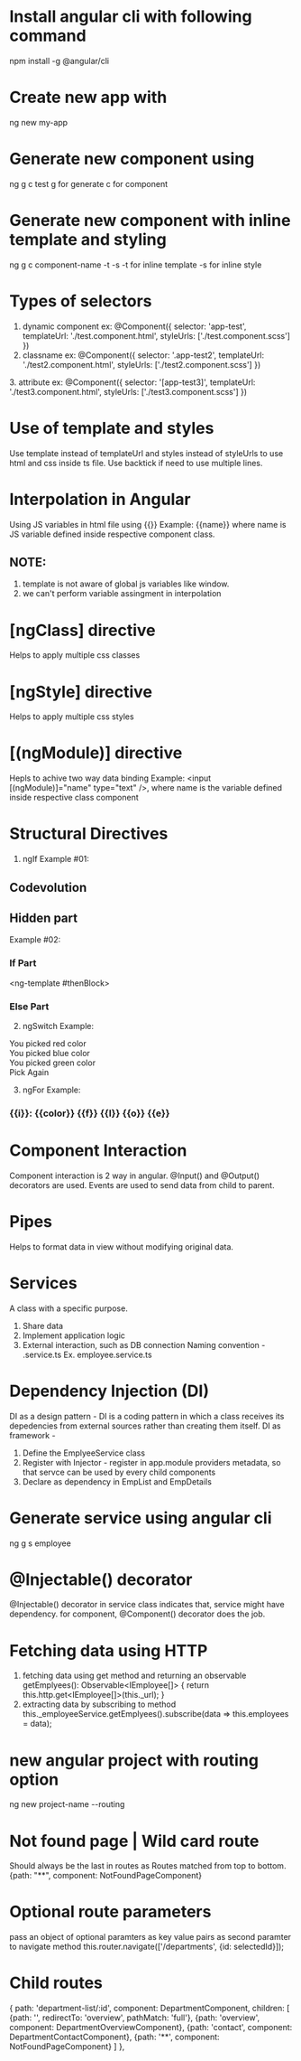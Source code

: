 # Install angular cli with following command
npm install -g @angular/cli

# Create new app with 
ng new my-app

# Generate new component using
ng g c test
g for generate
c for component

# Generate new component with inline template and styling
ng g c component-name -t -s
-t for inline template
-s for inline style

# Types of selectors
1. dynamic component 
ex: 
@Component({
  selector: 'app-test',
  templateUrl: './test.component.html',
  styleUrls: ['./test.component.scss']
})
<app-test></app-test>
2. classname 
ex: 
@Component({
  selector: '.app-test2',
  templateUrl: './test2.component.html',
  styleUrls: ['./test2.component.scss']
})
<div class="app-test"></div>
3. attribute 
ex: 
@Component({
  selector: '[app-test3]',
  templateUrl: './test3.component.html',
  styleUrls: ['./test3.component.scss']
})
<div app-test><div>

# Use of template and styles
Use template instead of templateUrl and styles instead of styleUrls to use html and css inside ts file. Use backtick if need to use multiple lines.

# Interpolation in Angular
Using JS variables in html file using {{}}
Example: {{name}} where name is JS variable defined inside respective component class.
## NOTE: 
1. template is not aware of global js variables like window.
2. we can't perform variable assingment in interpolation

# [ngClass] directive
Helps to apply multiple css classes

# [ngStyle] directive
Helps to apply multiple css styles

# [(ngModule)] directive
Hepls to achive two way data binding
Example: <input [(ngModule)]="name" type="text" />, where name is the variable defined inside respective class component

# Structural Directives
1. ngIf
Example #01:
<h2 *ngIf="displayName; else elseBlock">
    Codevolution
</h2>
<ng-template #elseBlock>
    <h2>Hidden part</h2>
</ng-template>

Example #02:
<div *ngIf="displayName; then thenBlock; else elseBlock"></div>
<ng-template #thenBlock>
    <h3>If Part</h3>
</ng-template>

<ng-template #thenBlock>
    <h3>Else Part</h3>
</ng-template>

2. ngSwitch
Example: 
<div [ngSwitch]="color">
    <div *ngSwitchCase="'red'">You picked red color</div>
    <div *ngSwitchCase="'blue'">You picked blue color</div>
    <div *ngSwitchCase="'green'">You picked green color</div>
    <div *ngSwitchDefault>Pick Again</div>
</div>

3. ngFor
Example:
<div *ngFor="let color of colors; index as i; first as f; last as l; odd as o; even as e">
    <h3>{{i}}: {{color}} {{f}} {{l}} {{o}} {{e}}</h3>
</div>


# Component Interaction
Component interaction is 2 way in angular.
@Input() and @Output() decorators are used.
Events are used to send data from child to parent.

# Pipes
Helps to format data in view without modifying original data.

# Services
A class with a specific purpose.
1. Share data
2. Implement application logic
3. External interaction, such as DB connection
Naming convention - .service.ts
Ex. employee.service.ts

# Dependency Injection (DI)
DI as a design pattern - DI is a coding pattern in which a class receives its depedencies from external sources rather than creating them itself.
DI as framework -
1. Define the EmplyeeService class
2. Register with Injector - register in app.module providers metadata, so that servce can be used by every child components
3. Declare as dependency in EmpList and EmpDetails

# Generate service using angular cli
ng g s employee

# @Injectable() decorator
@Injectable() decorator in service class indicates that, service might have dependency.
for component, @Component() decorator does the job.

# Fetching data using HTTP
1. fetching data using get method and returning an observable
getEmplyees(): Observable<IEmployee[]> {
    return this.http.get<IEmployee[]>(this._url);
}
2. extracting data by subscribing to method
this._employeeService.getEmplyees().subscribe(data => this.employees = data);

# new angular project with routing option
ng new project-name --routing

# Not found page | Wild card route
Should always be the last in routes as Routes matched from top to bottom.
{path: "**", component: NotFoundPageComponent}

# Optional route parameters
pass an object of optional paramters as key value pairs as second paramter to navigate method
this.router.navigate(['/departments', {id: selectedId}]);

# Child routes
 {
    path: 'department-list/:id', 
    component: DepartmentComponent,
    children: [
      {path: '', redirectTo: 'overview', pathMatch: 'full'},
      {path: 'overview', component: DepartmentOverviewComponent},
      {path: 'contact', component: DepartmentContactComponent},
      {path: '**', component: NotFoundPageComponent}
    ]
  },